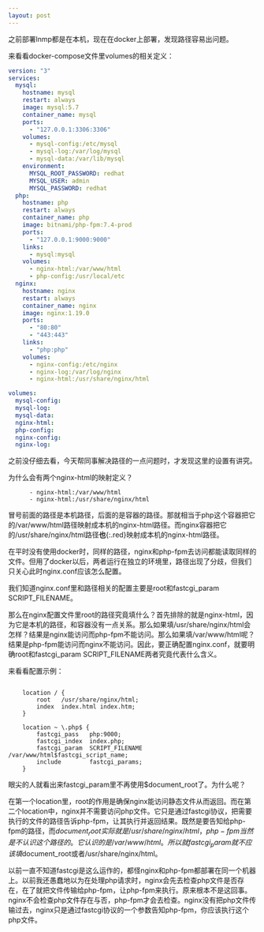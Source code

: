 ```yaml
---
layout: post
---
```


之前部署lnmp都是在本机，现在在docker上部署，发现路径容易出问题。

来看看docker-compose文件里volumes的相关定义：

```yml
version: "3"
services:
  mysql:
    hostname: mysql
    restart: always
    image: mysql:5.7
    container_name: mysql
    ports:
      - "127.0.0.1:3306:3306"
    volumes:
      - mysql-config:/etc/mysql
      - mysql-log:/var/log/mysql
      - mysql-data:/var/lib/mysql
    environment:
      MYSQL_ROOT_PASSWORD: redhat
      MYSQL_USER: admin
      MYSQL_PASSWORD: redhat
  php:
    hostname: php
    restart: always
    container_name: php
    image: bitnami/php-fpm:7.4-prod
    ports:
      - "127.0.0.1:9000:9000"
    links:
      - mysql:mysql
    volumes:
      - nginx-html:/var/www/html
      - php-config:/usr/local/etc
  nginx:
    hostname: nginx
    restart: always
    container_name: nginx
    image: nginx:1.19.0
    ports:
      - "80:80"
      - "443:443"
    links:
      - "php:php"
    volumes:
      - nginx-config:/etc/nginx
      - nginx-log:/var/log/nginx
      - nginx-html:/usr/share/nginx/html

volumes:
  mysql-config:
  mysql-log:
  mysql-data:
  nginx-html:
  php-config:
  nginx-config:
  nginx-log:
```

之前没仔细去看，今天帮同事解决路径的一点问题时，才发现这里的设置有讲究。

为什么会有两个nginx-html的映射定义？


```
      - nginx-html:/var/www/html
      - nginx-html:/usr/share/nginx/html
```

冒号前面的路径是本机路径，后面的是容器的路径。那就相当于php这个容器把它的/var/www/html路径映射成本机的nginx-html路径。而nginx容器把它的/usr/share/nginx/html路径**也**{:.red}映射成本机的nginx-html路径。

在平时没有使用docker时，同样的路径，nginx和php-fpm去访问都能读取同样的文件。但用了docker以后，两者运行在独立的环境里，路径出现了分歧，但我们只关心此时nginx.conf应该怎么配置。

我们知道nginx.conf里和路径相关的配置主要是root和fastcgi_param SCRIPT_FILENAME。

那么在nginx配置文件里root的路径究竟填什么？首先排除的就是nginx-html，因为它是本机的路径，和容器没有一点关系。那么如果填/usr/share/nginx/html会怎样？结果是nginx能访问而php-fpm不能访问。那么如果填/var/www/html呢？结果是php-fpm能访问而nginx不能访问。因此，要正确配置nginx.conf，就要明确root和fastcgi_param SCRIPT_FILENAME两者究竟代表什么含义。

来看看配置示例：

```nginx

    location / {
        root   /usr/share/nginx/html;
        index  index.html index.htm;
    }

    location ~ \.php$ {
        fastcgi_pass   php:9000;
        fastcgi_index  index.php;
        fastcgi_param  SCRIPT_FILENAME  /var/www/html$fastcgi_script_name;
        include        fastcgi_params;
    }

```

眼尖的人就看出来fastcgi_param里不再使用$document_root了。为什么呢？

在第一个location里，root的作用是确保nginx能访问静态文件从而返回。而在第二个location中，nginx并不需要访问php文件。它只是通过fastcgi协议，把需要执行的文件的路径告诉php-fpm，让其执行并返回结果。既然是要告知给php-fpm的路径，而$document_root实际就是/usr/share/nginx/html，php-fpm当然是不认识这个路径的。它认识的是/var/www/html。所以就fastcgi_param就不应该填$document_root或者/usr/share/nginx/html。

以前一直不知道fastcgi是这么运作的，都怪nginx和php-fpm都部署在同一个机器上。以前我还愚蠢地以为在处理php请求时，nginx会先去检查php文件是否存在，在了就把文件传输给php-fpm，让php-fpm来执行。原来根本不是这回事。nginx不会检查php文件存在与否，php-fpm才会去检查。nginx没有把php文件传输过去，nginx只是通过fastcgi协议的一个参数告知php-fpm，你应该执行这个php文件。
